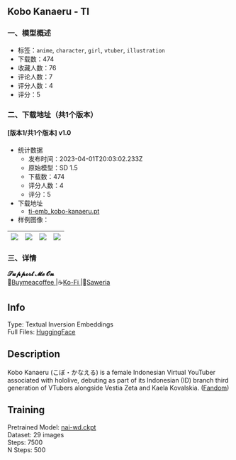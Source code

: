 ## Kobo Kanaeru - TI
### 一、模型概述

- 标签：`anime`, `character`, `girl`, `vtuber`, `illustration`
- 下载数：474
- 收藏人数：76
- 评论人数：7
- 评分人数：4
- 评分：5

### 二、下载地址（共1个版本）

#### [版本1/共1个版本] v1.0

- 统计数据
  - 发布时间：2023-04-01T20:03:02.233Z
  - 原始模型：SD 1.5
  - 下载数：474
  - 评分人数：4
  - 评分：5
- 下载地址
  - [ti-emb_kobo-kanaeru.pt](https://civitai.com/api/download/models/16870)
- 样例图像：

| <img src="https://image.civitai.com/xG1nkqKTMzGDvpLrqFT7WA/89658890-bd9f-4a95-6722-a7156aa43400/width=450/379537.jpeg" /> | <img src="https://image.civitai.com/xG1nkqKTMzGDvpLrqFT7WA/d3953b10-5937-4516-9ef4-2f4625237000/width=450/170752.jpeg" /> | <img src="https://image.civitai.com/xG1nkqKTMzGDvpLrqFT7WA/8d0f15b5-5773-4f81-5cfc-8669d8a87000/width=450/170748.jpeg" /> | <img src="https://image.civitai.com/xG1nkqKTMzGDvpLrqFT7WA/356bce12-2c6a-4dbc-0c5f-ee6809dd4f00/width=450/170751.jpeg" /> |
| ---- | ---- | ---- | ---- |


### 三、详情
<p><strong>𝓢𝓾𝓹𝓹𝓸𝓻𝓽 𝓜𝓮 𝓞𝓷</strong><br />🧋<a target="_blank" rel="ugc" href="https://www.buymeacoffee.com/TheSkinnyRat">Buymeacoffee </a>|☕<a target="_blank" rel="ugc" href="https://ko-fi.com/TheSkinnyRat">Ko-Fi </a>|🍵<a target="_blank" rel="ugc" href="https://saweria.co/TheSkinnyRat">Saweria</a></p><h2><strong>Info</strong></h2><p>Type: Textual Inversion Embeddings<br />Full Files: <a target="_blank" rel="ugc" href="https://huggingface.co/TheSkinnyRat/TI-EMB_kobo-kanaeru">HuggingFace</a></p><h2><strong>Description</strong></h2><p>Kobo Kanaeru (こぼ・かなえる) is a female Indonesian Virtual YouTuber associated with hololive, debuting as part of its Indonesian (ID) branch third generation of VTubers alongside Vestia Zeta and Kaela Kovalskia. (<a target="_blank" rel="ugc" href="https://virtualyoutuber.fandom.com/wiki/Kobo_Kanaeru"><u>Fandom</u></a>)</p><h2><strong>Training</strong></h2><p>Pretrained Model: <a target="_blank" rel="ugc" href="https://huggingface.co/andite/training_models/tree/main"><u>nai-wd.ckpt</u></a><br />Dataset: 29 images<br />Steps: 7500<br />N Steps: 500</p>